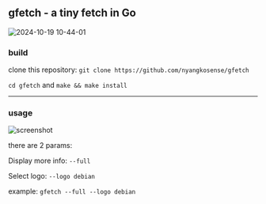 ## gfetch - a tiny fetch in Go

![2024-10-19 10-44-01](https://github.com/user-attachments/assets/856d518f-848c-459d-b082-9524cb9fa1f3)

### build

clone this repository:
``` git clone https://github.com/nyangkosense/gfetch ``` 

``` cd gfetch ```
and
``` make && make install ```

---

### usage

![screenshot](https://github.com/user-attachments/assets/1b958549-0ff7-49de-91cf-6e4d10087052)

there are 2 params:

Display more info: ``` --full ```

Select logo: ``` --logo debian ```

example: ``` gfetch --full --logo debian ```
